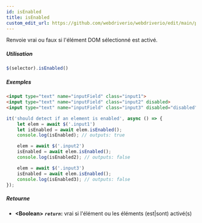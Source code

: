 ```yaml
---
id: isEnabled
title: isEnabled
custom_edit_url: https://github.com/webdriverio/webdriverio/edit/main/packages/webdriverio/src/commands/element/isEnabled.ts
---
```


Renvoie vrai ou faux si l'élément DOM sélectionné est activé.

##### Utilisation

```js
$(selector).isEnabled()
```

##### Exemples

```html title="index.html"
<input type="text" name="inputField" class="input1">
<input type="text" name="inputField" class="input2" disabled>
<input type="text" name="inputField" class="input3" disabled="disabled">

```

```js title="isEnabled.js"
it('should detect if an element is enabled', async () => {
    let elem = await $('.input1')
    let isEnabled = await elem.isEnabled();
    console.log(isEnabled); // outputs: true

    elem = await $('.input2')
    isEnabled = await elem.isEnabled();
    console.log(isEnabled2); // outputs: false

    elem = await $('.input3')
    isEnabled = await elem.isEnabled();
    console.log(isEnabled3); // outputs: false
});
```

##### Retourne

- **&lt;Boolean&gt;**
            **<code><var>return</var></code>:**  vrai si l'élément ou les éléments (est|sont) activé(s)    